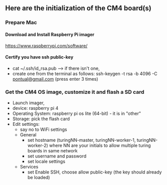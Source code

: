 ## Here are the initialization of the CM4 board(s)

### Prepare Mac
#### Download and Install Raspberry Pi imager
https://www.raspberrypi.com/software/
#### Certify you have ssh public-key
- cat ~/.ssh/id_rsa.pub  --> if there isn't one,
- create one from the terminal as follows:
  ssh-keygen -t rsa -b 4096 -C pontual@gmail.com (press enter 3 times)


### Get the CM4 OS image, customize it and flash a SD card
- Launch imager,
- device: raspberry pi 4
- Operating System: raspberry pi os lite (64-bit) - it is in "other"
- Storage: pick the flash card
- Edit settings:
  - say no to WiFi settings   
  - General   
    - set hostname (turingNN-master, turingNN-worker-1, turingNN-worker-2)
      where NN are your initials to allow multiple turing boards in same network
    - set username and password
    - set locale settings
  - Services
    - set Enable SSH, choose allow public-key (the key should already be loaded)
